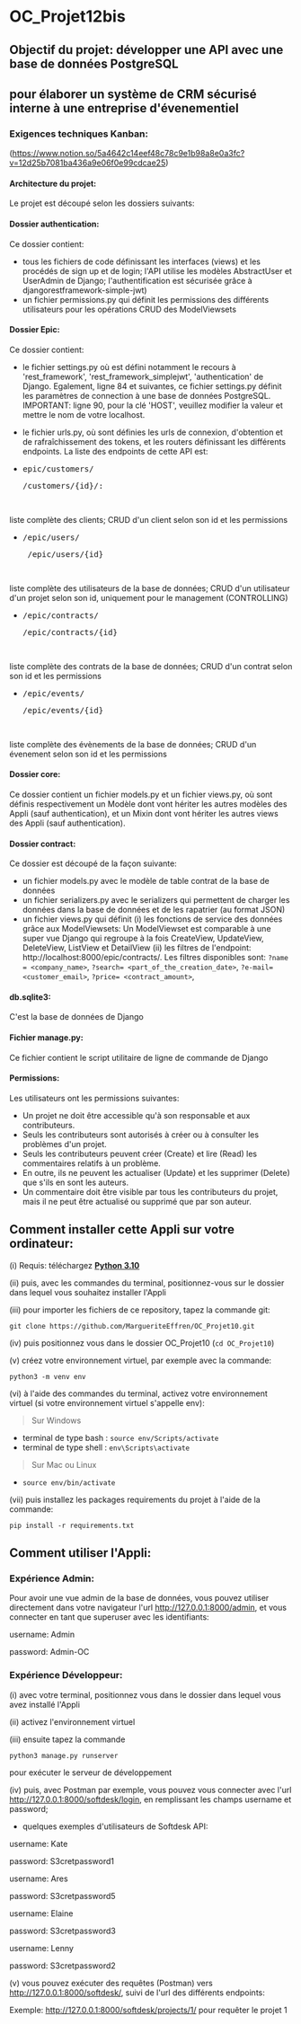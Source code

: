 # OC_Projet12bis

## Objectif du projet: développer une API avec une base de données PostgreSQL 
## pour élaborer un système de CRM sécurisé interne à une entreprise d'évenementiel

### Exigences techniques Kanban:
(https://www.notion.so/5a4642c14eef48c78c9e1b98a8e0a3fc?v=12d25b7081ba436a9e06f0e99cdcae25)

#### Architecture du projet:

Le projet est découpé selon les dossiers suivants:

#### Dossier authentication:
Ce dossier contient:
- tous les fichiers de code définissant les interfaces (views) et les procédés de sign up et de login; 
l'API utilise les modèles AbstractUser et UserAdmin de Django; l'authentification est sécurisée grâce à djangorestframework-simple-jwt) 
- un fichier permissions.py qui définit les permissions des différents utilisateurs pour les opérations CRUD des ModelViewsets

#### Dossier Epic:
Ce dossier contient:
- le fichier settings.py où est défini notamment le recours à 'rest_framework', 'rest_framework_simplejwt', 'authentication' de Django. 
Egalement, ligne 84 et suivantes, ce fichier settings.py définit les paramètres de connection à une base de données PostgreSQL. IMPORTANT: ligne 90, pour la clé 'HOST', 
veuillez modifier la valeur et mettre le nom de votre localhost.
- le fichier urls.py, où sont définies les urls de connexion, d'obtention et de rafraîchissement des tokens, et les routers définissant 
les différents endpoints. La liste des endpoints de cette API est:

- <pre>epic/customers/  <pre>/customers/{id}/:

liste complète des clients; CRUD d'un client selon son id et les permissions

- <pre>/epic/users/ <pre> /epic/users/{id}

liste complète des utilisateurs de la base de données; CRUD d'un utilisateur d'un projet selon son id, uniquement pour le management (CONTROLLING)

- <pre>/epic/contracts/ <pre>/epic/contracts/{id}

liste complète des contrats de la base de données; CRUD d'un contrat selon son id et les permissions

- <pre>/epic/events/ <pre>/epic/events/{id}

liste complète des évènements de la base de données; CRUD d'un évenement selon son id et les permissions

#### Dossier core:
Ce dossier contient un fichier models.py et un fichier views.py, où sont définis respectivement un Modèle dont vont hériter les autres modèles des Appli (sauf authentication), et un Mixin dont vont hériter les autres views des Appli (sauf authentication).


#### Dossier contract:
Ce dossier est découpé de la façon suivante:
- un fichier models.py avec le modèle de table contrat de la base de données
- un fichier serializers.py avec le serializers qui permettent de charger les données dans la base de données et de les rapatrier (au format JSON)
- un fichier views.py qui définit (i) les fonctions de service des données grâce aux ModelViewsets: Un ModelViewset  est comparable à une super vue Django qui regroupe   à la fois CreateView, UpdateView, DeleteView, ListView  et DetailView
(ii) les filtres de l'endpoint: http://localhost:8000/epic/contracts/.
Les filtres disponibles sont:
 `?name = <company_name>`, 
 `?search= <part_of_the_creation_date>`,
 `?e-mail= <customer_email>`,
 `?price= <contract_amount>`,

#### db.sqlite3:
C'est la base de données de Django

#### Fichier manage.py:
Ce fichier contient le script utilitaire de ligne de commande de Django

#### Permissions: 
Les utilisateurs ont les permissions suivantes:
- Un projet ne doit être accessible qu'à son responsable et aux contributeurs. 
- Seuls les contributeurs sont autorisés à créer ou à consulter les problèmes d'un projet.
- Seuls les contributeurs peuvent créer (Create) et lire (Read) les commentaires relatifs à un problème. 
- En outre, ils ne peuvent les actualiser (Update) et les supprimer (Delete) que s'ils en sont les auteurs.
- Un commentaire doit être visible par tous les contributeurs du projet, mais il ne peut être actualisé ou supprimé que par son auteur.

## Comment installer cette Appli sur votre ordinateur:
(i) Requis: téléchargez **[Python 3.10](https://www.python.org/downloads/)**

(ii) puis, avec les commandes du terminal, positionnez-vous sur le dossier dans lequel vous souhaitez installer l'Appli

(iii) pour importer les fichiers de ce repository, tapez la commande git:

`git clone https://github.com/MargueriteEffren/OC_Projet10.git`

(iv) puis positionnez vous dans le dossier OC_Projet10 (`cd OC_Projet10`)

(v) créez votre environnement virtuel, par exemple avec la commande:

`python3 -m venv env`

(vi) à l'aide des commandes du terminal, activez votre environnement virtuel 
(si votre environnement virtuel s'appelle env):
> Sur Windows  
- terminal de type bash : `source env/Scripts/activate`
- terminal de type shell : `env\Scripts\activate`
  
> Sur Mac ou Linux
- `source env/bin/activate`

(vii) puis installez les packages requirements du projet à l'aide de la commande:

`pip install -r requirements.txt`

## Comment utiliser l'Appli:

### Expérience Admin:

Pour avoir une vue admin de la base de données, vous pouvez utiliser directement dans votre navigateur l'url http://127.0.0.1:8000/admin, et vous connecter en tant que superuser avec les identifiants:

username: Admin

password: Admin-OC

### Expérience Développeur:

(i) avec votre terminal, positionnez vous dans le dossier dans lequel vous avez installé l'Appli

(ii) activez l'environnement virtuel

(iii) ensuite tapez la commande 

`python3 manage.py runserver`

pour exécuter le serveur de développement

(iv) puis, avec Postman par exemple, vous pouvez vous connecter avec l'url http://127.0.0.1:8000/softdesk/login, en remplissant les champs username et password;
- quelques exemples d'utilisateurs de Softdesk API:

username: Kate

password: S3cretpassword1

username: Ares

password: S3cretpassword5

username: Elaine

password: S3cretpassword3

username: Lenny

password: S3cretpassword2


(v) vous pouvez exécuter des requêtes (Postman) vers  http://127.0.0.1:8000/softdesk/, suivi de l'url des différents endpoints:

Exemple: http://127.0.0.1:8000/softdesk/projects/1/ pour requêter le projet 1
